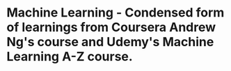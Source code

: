 # Machine Learning - Condensed form of learnings from Coursera Andrew Ng's course and Udemy's Machine Learning A-Z course.

